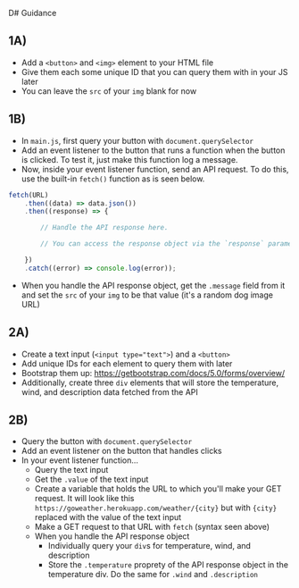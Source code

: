 D# Guidance

## 1A)

* Add a `<button>`  and `<img>` element to your HTML file
* Give them each some unique ID that you can query them with in your JS later
* You can leave the `src` of your `img` blank for now

## 1B)

* In `main.js`, first query your button with `document.querySelector`
* Add an event listener to the button that runs a function when the button is clicked. To test it, just make this function log a message.
* Now, inside your event listener function, send an API request. To do this, use the built-in `fetch()` function as is seen below.

```javascript
fetch(URL)
    .then((data) => data.json())
    .then((response) => {

        // Handle the API response here.

        // You can access the response object via the `response` parameter

    })
    .catch((error) => console.log(error));
```

* When you handle the API response object, get the `.message` field from it and set the `src` of your `img` to be that value (it's a random dog image URL)

## 2A)

* Create a text input (`<input type="text">`) and a `<button>`
* Add unique IDs for each element to query them with later
* Bootstrap them up: https://getbootstrap.com/docs/5.0/forms/overview/
* Additionally, create three `div` elements that will store the temperature, wind, and description data fetched from the API

## 2B)

* Query the button with `document.querySelector`
* Add an event listener on the button that handles clicks
* In your event listener function...
  * Query the text input
  * Get the `.value` of the text input
  * Create a variable that holds the URL to which you'll make your GET request. It will look like this `https://goweather.herokuapp.com/weather/{city}` but with `{city}` replaced with the value of the text input
  * Make a GET request to that URL with `fetch` (syntax seen above)
  * When you handle the API response object
    * Individually query your `div`s for temperature, wind, and description
    * Store the `.temperature` proprety of the API response object in the temperature div. Do the same for `.wind` and `.description`
    

